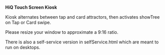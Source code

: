 **HiQ Touch Screen Kiosk**

Kiosk alternates between tap and card attractors, then activates showTree on Tap or Card swipe.

Please resize your window to approximate a 9:16 ratio.


There is also a self-service version in selfService.html which are meant to run on desktops.